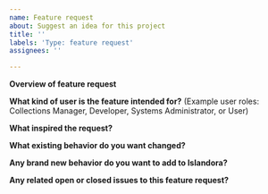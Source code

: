 ```yaml
---
name: Feature request
about: Suggest an idea for this project
title: ''
labels: 'Type: feature request'
assignees: ''

---
```


<!--
 
Your idea or feature request might already be captured in the Islandora issue tracker on GitHub.
 
Issue tracker: https://github.com/Islandora/documentation/issues
 
More information on feature requests and contributions can be found in this page:
 
https://islandora.github.io/documentation/contributing/CONTRIBUTING/#request-a-new-feature
Please fill out as much of the template as you can.
Start below this comment section.
-->

**Overview of feature request**
 
 
**What kind of user is the feature intended for?**
(Example user roles: Collections Manager, Developer, Systems Administrator, or User)
 
 
**What inspired the request?**
 
 
**What existing behavior do you want changed?**
 
 
**Any brand new behavior do you want to add to Islandora?**
 
 
**Any related open or closed issues to this feature request?**
